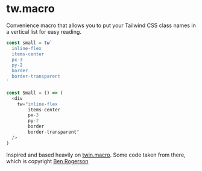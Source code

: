 # tw.macro

Convenience macro that allows you to put your Tailwind CSS class names in a
vertical list for easy reading.

```js
const small = tw`
  inline-flex
  items-center
  px-3
  py-2
  border
  border-transparent
`
```

```js
const Small = () => (
  <div
    tw="inline-flex
        items-center
        px-3
        py-2
        border
        border-transparent"
  />
)
```

Inspired and based heavily on
[twin.macro](https://github.com/ben-rogerson/twin.macro/). Some code taken from
there, which is copyright [Ben Rogerson](https://github.com/ben-rogerson)
